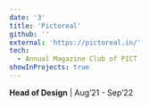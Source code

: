```yaml
---
date: '3'
title: 'Pictoreal'
github: ''
external: 'https://pictoreal.in/'
tech:
  - Annual Magazine Club of PICT
showInProjects: true
---
```


**Head of Design** | Aug’21 - Sep’22
